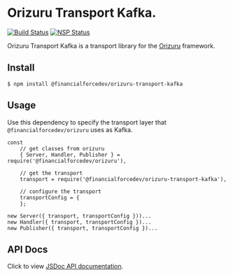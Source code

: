 # Orizuru Transport Kafka.

[![Build Status](https://travis-ci.org/financialforcedev/orizuru-transport-redis.svg?branch=master)](https://travis-ci.org/financialforcedev/orizuru-transport-redis)
[![NSP Status](https://nodesecurity.io/orgs/ffres/projects/62120cff-b6b1-4eb6-a608-338d22302f65/badge)](https://nodesecurity.io/orgs/ffres/projects/62120cff-b6b1-4eb6-a608-338d22302f65)

Orizuru Transport Kafka is a transport library for the [Orizuru](https://www.npmjs.com/package/@financialforcedev/orizuru) framework.

## Install

```
$ npm install @financialforcedev/orizuru-transport-kafka
```

## Usage

Use this dependency to specify the transport layer that ```@financialforcedev/orizuru``` uses as Kafka.

	const
		// get classes from orizuru
		{ Server, Handler, Publisher } = require('@financialforcedev/orizuru'),

		// get the transport
		transport = require('@financialforcedev/orizuru-transport-kafka'),

		// configure the transport
		transportConfig = {
		};

	new Server({ transport, transportConfig }))...
	new Handler({ transport, transportConfig })...
	new Publisher({ transport, transportConfig })...


## API Docs

Click to view [JSDoc API documentation](http://htmlpreview.github.io/?https://github.com/financialforcedev/orizuru-transport-kafka/blob/master/doc/index.html).